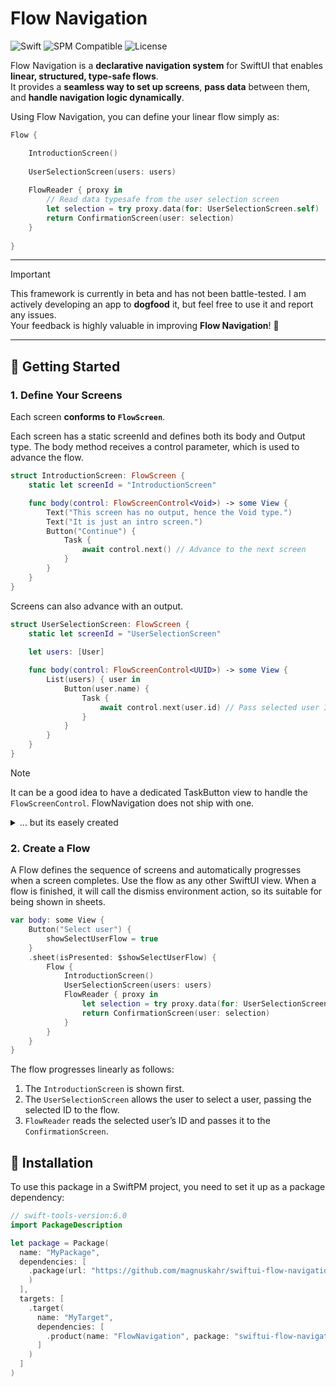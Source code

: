 # Flow Navigation

![Swift](https://img.shields.io/badge/swift-6.0-orange)
![SPM Compatible](https://img.shields.io/badge/SPM-Compatible-blue)
![License](https://img.shields.io/github/license/magnuskahr/swiftui-flow-navigation)

Flow Navigation is a **declarative navigation system** for SwiftUI that enables **linear, structured, type-safe flows**.  
It provides a **seamless way to set up screens**, **pass data** between them, and **handle navigation logic dynamically**.

Using Flow Navigation, you can define your linear flow simply as:

```swift
Flow {

    IntroductionScreen()
    
    UserSelectionScreen(users: users)
    
    FlowReader { proxy in
        // Read data typesafe from the user selection screen
        let selection = try proxy.data(for: UserSelectionScreen.self)
        return ConfirmationScreen(user: selection)
    }
    
}
```

---

> [!IMPORTANT]
> This framework is currently in beta and has not been battle-tested.
> I am actively developing an app to **dogfood** it, but feel free to use it and report any issues.  
> Your feedback is highly valuable in improving **Flow Navigation**! 🚀

---

## 📖 Getting Started

### **1. Define Your Screens**

Each screen **conforms to `FlowScreen`**.

Each screen has a static screenId and defines both its body and Output type.
The body method receives a control parameter, which is used to advance the flow.

```swift
struct IntroductionScreen: FlowScreen {
    static let screenId = "IntroductionScreen"

    func body(control: FlowScreenControl<Void>) -> some View {
        Text("This screen has no output, hence the Void type.")
        Text("It is just an intro screen.")
        Button("Continue") {
            Task {
                await control.next() // Advance to the next screen
            }
        }
    }
}
```

Screens can also advance with an output.

```swift
struct UserSelectionScreen: FlowScreen {
    static let screenId = "UserSelectionScreen"
    
    let users: [User]

    func body(control: FlowScreenControl<UUID>) -> some View {
        List(users) { user in
            Button(user.name) {
                Task {
                    await control.next(user.id) // Pass selected user ID and advance
                }
            }
        }
    }
}
```

> [!NOTE]
> It can be a good idea to have a dedicated TaskButton view to handle the `FlowScreenControl`.
> FlowNavigation does not ship with one.
> <details>
> <summary>... but its easely created</summary>
>
> ```swift
> import SwiftUI
> 
> struct TaskButton<Label>: View where Label: View {
> 
>     @State private var runTask = false
> 
>     private let label: Label
>     private let action: @Sendable () async -> Void
> 
>     init(
>         @_inheritActorContext _ action: @escaping @Sendable () async -> Void,
>         @ViewBuilder label: () -> Label
>     ) {
>         self.label = label()
>         self.action = action
>     }
> 
>     init<S: StringProtocol>(
>         _ title: S,
>         @_inheritActorContext _ action: @escaping @Sendable () async -> Void
>     ) where Label == Text {
>         self.label = Text(title)
>         self.action = action
>     }
> 
>     var body: some View {
>         Button {
>             runTask = true
>         } label: {
>             label
>         }
>         .task(id: runTask, priority: .userInitiated) {
>             guard runTask else { return }
>             await action()
>             runTask = false
>         }
>     }
> }
> ```
> </detail>

### 2. Create a Flow

A Flow defines the sequence of screens and automatically progresses when a screen completes.
Use the flow as any other SwiftUI view.
When a flow is finished, it will call the dismiss environment action, so its suitable for being shown in sheets.

```swift
var body: some View {
    Button("Select user") {
        showSelectUserFlow = true
    }
    .sheet(isPresented: $showSelectUserFlow) {
        Flow {
            IntroductionScreen()
            UserSelectionScreen(users: users)
            FlowReader { proxy in
                let selection = try proxy.data(for: UserSelectionScreen.self)
                return ConfirmationScreen(user: selection)
            }
        }
    }
}
```

The flow progresses linearly as follows:

1. The `IntroductionScreen` is shown first.
2. The `UserSelectionScreen` allows the user to select a user, passing the selected ID to the flow.
3. `FlowReader` reads the selected user’s ID and passes it to the `ConfirmationScreen`.

## 🚀 Installation

To use this package in a SwiftPM project, you need to set it up as a package dependency:

```swift
// swift-tools-version:6.0
import PackageDescription

let package = Package(
  name: "MyPackage",
  dependencies: [
    .package(url: "https://github.com/magnuskahr/swiftui-flow-navigation", from: "0.0.1")
    )
  ],
  targets: [
    .target(
      name: "MyTarget",
      dependencies: [
        .product(name: "FlowNavigation", package: "swiftui-flow-navigation")
      ]
    )
  ]
)
```

